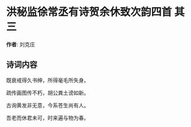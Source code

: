 # 洪秘监徐常丞有诗贺余休致次韵四首  其三

**作者**: 刘克庄

## 诗词内容

既衰戒得久书绅，所得毫毛所失身。

疏传画图传不朽，胡公粪土谤如新。

古询黄发非无意，今系苍生尚有人。

吾老而休君未可，时来遍与物为春。

